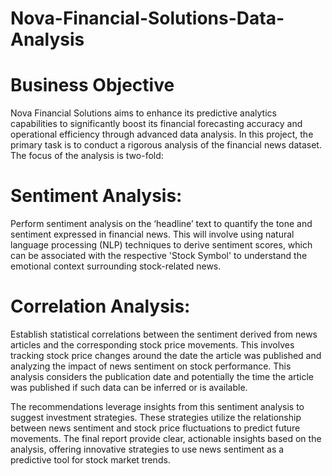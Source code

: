 # Nova-Financial-Solutions-Data-Analysis

# Business Objective

Nova Financial Solutions aims to enhance its predictive analytics capabilities to significantly boost its financial forecasting accuracy and operational efficiency through advanced data analysis. In this project, the primary task is to conduct a rigorous analysis of the financial news dataset. The focus of the analysis is two-fold:

# Sentiment Analysis:

Perform sentiment analysis on the ‘headline’ text to quantify the tone and sentiment expressed in financial news. This will involve using natural language processing (NLP) techniques to derive sentiment scores, which can be associated with the respective 'Stock Symbol' to understand the emotional context surrounding stock-related news.

# Correlation Analysis:

Establish statistical correlations between the sentiment derived from news articles and the corresponding stock price movements. This involves tracking stock price changes around the date the article was published and analyzing the impact of news sentiment on stock performance. This analysis considers the publication date and potentially the time the article was published if such data can be inferred or is available.

The recommendations leverage insights from this sentiment analysis to suggest investment strategies. These strategies utilize the relationship between news sentiment and stock price fluctuations to predict future movements. The final report provide clear, actionable insights based on the analysis, offering innovative strategies to use news sentiment as a predictive tool for stock market trends.
